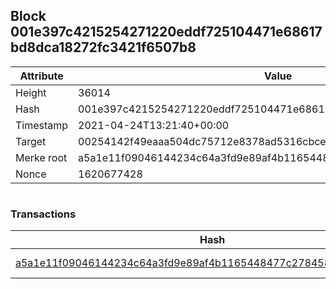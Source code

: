 ## Block 001e397c4215254271220eddf725104471e68617bd8dca18272fc3421f6507b8

Attribute | Value
--- | ---
Height | 36014
Hash | 001e397c4215254271220eddf725104471e68617bd8dca18272fc3421f6507b8
Timestamp | 2021-04-24T13:21:40+00:00
Target | 00254142f49eaaa504dc75712e8378ad5316cbcead634704b3734b6271167cc4
Merke root | a5a1e11f09046144234c64a3fd9e89af4b1165448477c2784580f8bc95e1620c
Nonce | 1620677428

```

```

### Transactions

Hash | Amount
--- | ---
[a5a1e11f09046144234c64a3fd9e89af4b1165448477c2784580f8bc95e1620c](a5a1e11f09046144234c64a3fd9e89af4b1165448477c2784580f8bc95e1620c.md) | 10.00000000 SKEPTI 
